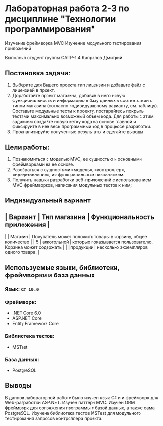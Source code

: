 # Лабораторная работа 2-3 по дисциплине "Технологии программирования"

Изучение фреймворка MVC
Изучение модульного тестирования приложений

Выполнил студент группы САПР-1.4 Капралов Дмитрий

## Постановка задачи:

1. Выберите для Вашего проекта тип лицензии и добавьте файл с лицензией в проект.
2. Доработайте проект магазина, добавив в него новую функциональность и информацию в базу
данных в соответствии с типом магазина (согласно индивидуальному варианту, см. таблицу). Составьте
модульные тесты к проекту, постарайтесь покрыть тестами максимально возможный объем кода. Для
работы с этим заданием создайте новую ветку кода на основе главной и фиксируйте в нее весь
программный код в процессе разработки.
3. Проанализируйте полученные результаты и сделайте выводы

## Цели работы:

1. Познакомиться c моделью MVC, ее сущностью и основными фреймворками на ее основе.
2. Разобраться с сущностями «модель», «контроллер», «представление», их функциональным
назначением.
3. Получить навыки разработки веб-приложений с использованием MVC-фреймворков, написания
модульных тестов к ним;

## Индивидуальный вариант

| Вариант | Тип магазина |                 Функциональность приложения                  |
-----------------------------------------------------------------------------------------
|         |   Магазин    | Покупатель может положить товары в корзину, общее количество |
|    5    | алкогольной  | которых показывается пользователю. Корзина может содержать   |
|         |  продукции   | несколько экземпляров одного товара.                         |

## Используемые языки, библиотеки, фреймворки и база данных
### Язык: `C# 10.0`
### Фреймворк:
- .NET Core 6.0
- ASP.NET Core
- Entity Framework Core
### Библиотека тестов:
- MSTest
### База данных:
- PostgreSQL

## Выводы
В данной лабораторной работе было изучен язык C# и и фреймворк для Web-разработки ASP.NET. Изучен паттерн MVC. Изучен ORM фреймворк для сопряжения программы с базой данных, а также сама PostgreSQL. Изучена библиотека тестов MSTest для модульного тестирования запросов контроллера проекта.
